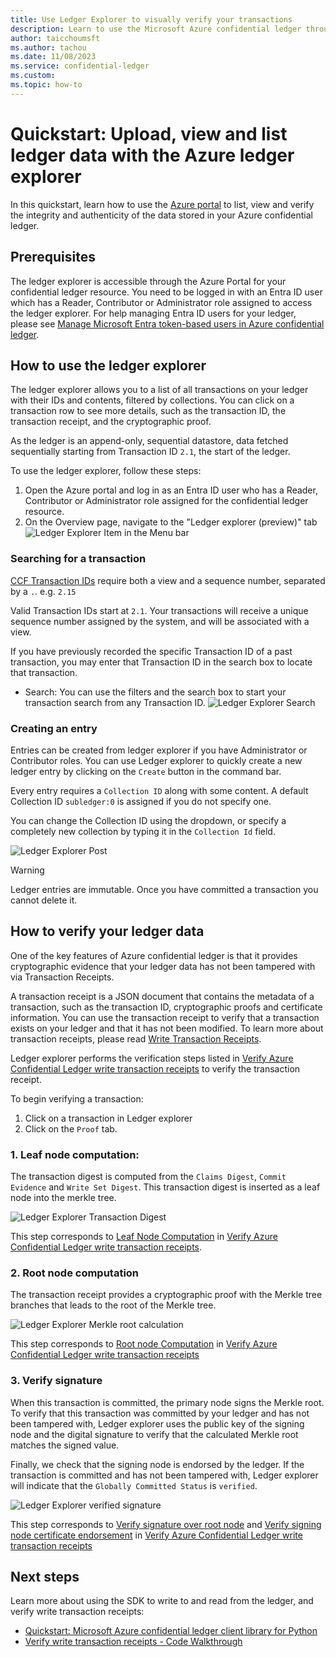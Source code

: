 ```yaml
---
title: Use Ledger Explorer to visually verify your transactions
description: Learn to use the Microsoft Azure confidential ledger through Azure portal
author: taicchoumsft
ms.author: tachou
ms.date: 11/08/2023
ms.service: confidential-ledger
ms.custom: 
ms.topic: how-to
---
```


# Quickstart: Upload, view and list ledger data with the Azure ledger explorer

In this quickstart, learn how to use the [Azure portal](https://portal.azure.com) to list, view and verify the integrity and authenticity of the data stored in your Azure confidential ledger. 

## Prerequisites

The ledger explorer is accessible through the Azure Portal for your confidential ledger resource. You need to be logged in with an Entra ID user which has a Reader, Contributor or Administrator role assigned to access the ledger explorer. For help managing Entra ID users for your ledger, please see [Manage Microsoft Entra token-based users in Azure confidential ledger](./manage-azure-ad-token-based-users.md).


## How to use the ledger explorer
The ledger explorer allows you to a list of all transactions on your ledger with their IDs and contents, filtered by collections. You can click on a transaction row to see more details, such as the transaction ID, the transaction receipt, and the cryptographic proof. 

As the ledger is an append-only, sequential datastore, data fetched sequentially starting from Transaction ID `2.1`, the start of the ledger.

To use the ledger explorer, follow these steps:

1) Open the Azure portal and log in as an Entra ID user who has a Reader, Contributor or Administrator role assigned for the confidential ledger resource. 
1) On the Overview page, navigate to the "Ledger explorer (preview)" tab
![Ledger Explorer Item in the Menu bar](./media/ledger-explorer-entry.png)

### Searching for a transaction
[CCF Transaction IDs](https://microsoft.github.io/CCF/main/use_apps/verify_tx.html#verifying-transactions) require both a view and a sequence number, separated by a `.`. e.g. `2.15`

Valid Transaction IDs start at `2.1`. Your transactions will receive a unique sequence number assigned by the system, and will be associated with a view.

If you have previously recorded the specific Transaction ID of a past transaction, you may enter that Transaction ID in the search box to locate that transaction. 

- Search: You can use the filters and the search box to start your transaction search from any Transaction ID. ![Ledger Explorer Search](./media/ledger-explorer-search.png) 

### Creating an entry
Entries can be created from ledger explorer if you have Administrator or Contributor roles.  You can use Ledger explorer to quickly create a new ledger entry by clicking on the `Create` button in the command bar. 

Every entry requires a `Collection ID` along with some content. A default Collection ID `subledger:0` is assigned if you do not specify one. 

You can change the Collection ID using the dropdown, or specify a completely new collection by typing it in the `Collection Id` field. 

![Ledger Explorer Post](./media/ledger-explorer-post.png)

> [!WARNING]
> Ledger entries are immutable. Once you have committed a transaction you cannot delete it. 
>

## How to verify your ledger data
One of the key features of Azure confidential ledger is that it provides cryptographic evidence that your ledger data has not been tampered with via Transaction Receipts.

A transaction receipt is a JSON document that contains the metadata of a transaction, such as the transaction ID, cryptographic proofs and certificate information. You can use the transaction receipt to verify that a transaction exists on your ledger and that it has not been modified. To learn more about transaction receipts, please read [Write Transaction Receipts](./write-transaction-receipts.md).

Ledger explorer performs the verification steps listed in [Verify Azure Confidential Ledger write transaction receipts](./verify-write-transaction-receipts.md) to verify the transaction receipt.

To begin verifying a transaction:
1. Click on a transaction in Ledger explorer
1. Click on the `Proof` tab. 

### 1. Leaf node computation: 
The transaction digest is computed from the `Claims Digest`, `Commit Evidence` and `Write Set Digest`. This transaction digest is inserted as a leaf node into the merkle tree.

![Ledger Explorer Transaction Digest](./media/ledger-explorer-transaction-digest.png)

This step corresponds to [Leaf Node Computation](./verify-write-transaction-receipts.md#leaf-node-computation) in [Verify Azure Confidential Ledger write transaction receipts](./verify-write-transaction-receipts.md).

### 2. Root node computation
The transaction receipt provides a cryptographic proof with the Merkle tree branches that leads to the root of the Merkle tree. 

![Ledger Explorer Merkle root calculation](./media/ledger-explorer-calculated-root.png)

This step corresponds to [Root node Computation](./verify-write-transaction-receipts.md#root-node-computation) in [Verify Azure Confidential Ledger write transaction receipts](./verify-write-transaction-receipts.md)

### 3. Verify signature  
When this transaction is committed, the primary node signs the Merkle root. To verify that this transaction was committed by your ledger and has not been tampered with, Ledger explorer uses the public key of the signing node and the digital signature to verify that the calculated Merkle root matches the signed value. 

Finally, we check that the signing node is endorsed by the ledger. If the transaction is committed and has not been tampered with, Ledger explorer will indicate that the `Globally Committed Status` is `verified`.

![Ledger Explorer verified signature](./media/ledger-explorer-committed-status.png)

This step corresponds to [Verify signature over root node](./verify-write-transaction-receipts.md#verify-signature-over-root-node) and [Verify signing node certificate endorsement](./verify-write-transaction-receipts.md#verify-signing-node-certificate-endorsement) in [Verify Azure Confidential Ledger write transaction receipts](./verify-write-transaction-receipts.md)

## Next steps

Learn more about using the SDK to write to and read from the ledger, and verify write transaction receipts:

- [Quickstart: Microsoft Azure confidential ledger client library for Python](./quickstart-python.md)
- [Verify write transaction receipts - Code Walkthrough](./verify-write-transaction-receipts.md#code-walkthrough)

